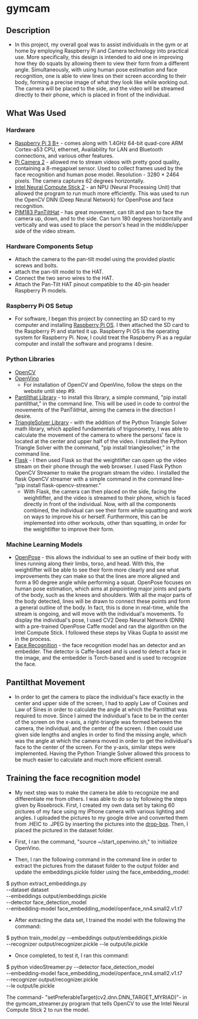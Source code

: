 # gymcam
## Description
-  In this project, my overall goal was to assist individuals in the gym or at home by employing Raspberry Pi and Camera technology into practical use. More specifically, this design is intended to aid one in improving how they do squats by allowing them to view their form from a different angle. Simultaneously, with using human pose estimation and face recognition, one is able to view lines on their screen according to their body, forming a precise image of what they look like while working out. The camera will be placed to the side, and the video will be streamed directly to their phone, which is placed in front of the individual.
## What Was Used
### Hardware
-  [Raspberry Pi 3 B+](https://www.raspberrypi.org/products/raspberry-pi-3-model-b-plus/) - comes along with 1.4GHz 64-bit quad-core ARM Cortex-a53 CPU, ethernet, Availability for LAN and Bluetooth connections, and various other features.
-  [Pi Camera 2](https://www.raspberrypi.org/products/camera-module-v2/) - allowed me to stream videos with pretty good quality, containing a 8-megapixel sensor. Used to collect frames used by the face recognition and human pose model. Resolution - 3280 × 2464 pixels. The camera captures 62 degrees horizontally. 
-  [Intel Neural Compute Stick 2](https://store.intelrealsense.com/buy-intel-neural-compute-stick-2.html?cid=sem&source=sa360&campid=2019_q3_egi_us_ntgrs_nach_revs_text-link_brand_bmm_desk_realsense-shopping-ad_o-1lngr_google&ad_group=RealSense+Shopping+Ads&intel_term=PRODUCT_GROUP&sa360id=92700050119513690&gclid=Cj0KCQjw6ar4BRDnARIsAITGzlAEl_pPpmhuDqj5YzaGbwqQQt7DydVdqa9CFmBKrp84k-MuU5R5FC0aAoAQEALw_wcB&gclsrc=aw.ds) - an NPU (Neural Processing Unit) that allowed the program to run much more efficiently. This was used to run the OpenCV DNN (Deep Neural Network) for OpenPose and face recognition.
-  [PIM183 PanTiltHat](https://shop.pimoroni.com/products/pan-tilt-hat?variant=33704345034) - has great movement, can tilt and pan to face the camera up, down, and to the side. Can turn 180 degrees horizontally and vertically and was used to place the person's head in the middle/upper side of the video stream.
### Hardware Components Setup
-  Attach the camera to the pan-tilt model using the provided plastic screws and bolts.
-  attach the pan-tilt model to the HAT.
-  Connect the two servo wires to the HAT.
-  Attach the Pan-Tilt HAT pinout compatible to the 40-pin header Raspberry Pi models.
### Raspberry Pi OS Setup
-  For software, I began this project by connecting an SD card to my computer and installing [Raspberry Pi OS](https://www.raspberrypi.org/documentation/installation/installing-images/). I then attached the SD card to the Raspberry Pi and started it up. Raspberry Pi OS is the operating system for Raspberry Pi. Now, I could treat the Raspberry Pi as a regular computer and install the software and programs I desire.
### Python Libraries
-  [OpenCV](https://www.pyimagesearch.com/2019/04/08/openvino-opencv-and-movidius-ncs-on-the-raspberry-pi/)
-  [OpenVino](https://www.pyimagesearch.com/2019/04/08/openvino-opencv-and-movidius-ncs-on-the-raspberry-pi/)
     - For installation of OpenCV and OpenVino, follow the steps on the website until step #9.
-  [Pantilthat Library](https://pypi.org/project/pantilthat/) - to install this library, a simple command, "pip install pantilthat," in the command line. This will be used in code to control the movements of the PanTilitHat, aiming the camera in the direction I desire.
-  [TriangleSolver Library](https://pypi.org/project/trianglesolver/) -  with the addition of the Python Triangle Solver math library, which applied fundamentals of trigonometry, I was able to calculate the movement of the camera to where the persons' face is located at the center and upper half of the video. I installed the Python Triangle Solver with the command, "pip install trianglesolver," in the command line.
-  [Flask](https://pypi.org/project/flask-opencv-streamer/) - I then used Flask so that the weightlifter can open up the video stream on their phone through the web browser. I used Flask Python OpenCV Streamer to make the program stream the video. I installed the flask OpenCV streamer with a simple command in the command line- "pip install flask-opencv-streamer."
     - With Flask, the camera can then placed on the side, facing the weightlifter, and the video is streamed to their phone, which is faced directly in front of the individual. Now, with all the components combined, the individual can see their form while squatting and work on ways to improve his or herself. Furthermore, this can be implemented into other workouts, other than squatting, in order for the weightlifter to improve their form.
### Machine Learning Models
-  [OpenPose](https://www.learnopencv.com/deep-learning-based-human-pose-estimation-using-opencv-cpp-python/) - this allows the individual to see an outline of their body with lines running along their limbs, torso, and head. With this, the weightlifter will be able to see their form more clearly and see what improvements they can make so that the lines are more aligned and form a 90 degree angle while performing a squat. OpenPose focuses on human pose estimation, which aims at pinpointing major joints and parts of the body, such as the knees and shoulders. With all the major parts of the body detected, lines will be drawn to connect these points and form a general outline of the body. In fact, this is done in real-time, while the stream is ongoing, and will move with the individual's movements. To display the individual's pose, I used CV2 Deep Neural Network (DNN) with a pre-trained OpenPose Caffe model and ran the algorithm on the Intel Compute Stick. I followed these steps by Vikas Gupta to assist me in the process.
-  [Face Recognition](https://www.pyimagesearch.com/2020/01/06/raspberry-pi-and-movidius-ncs-face-recognition/) - the face recognition model has an detector and an embedder. The detector is Caffe-based and is used to detect a face in the image, and the embedder is Torch-based and is used to recognize the face.
## Pantilthat Movement
-  In order to get the camera to place the individual's face exactly in the center and upper side of the screen, I had to apply Law of Cosines and Law of Sines in order to calculate the angle at which the Pantilthat was required to move. Since I aimed the individual's face to be in the center of the screen on the x-axis, a right-triangle was formed between the camera, the individual, and the center of the screen. I then could use given side lengths and angles in order to find the missing angle, which was the angle at which the camera moved in order to get the individual's face to the center of the screen. For the y-axis, similar steps were implemented. Having the Python Triangle Solver allowed this process to be much easier to calculate and much more efficient overall.
## Training the face recognition model
-  My next step was to make the camera be able to recognize me and differentiate me from others. I was able to do so by following the steps given by Rosebrock. First, I created my own data set by taking 60 pictures of my face using my iPhone camera with various lighting and angles. I uploaded the pictures to my google drive and converted them from .HEIC to .JPEG by inserting the pictures into the [drop-box](https://freetoolonline.com/heic-to-jpg.html). Then, I placed the pictured in the dataset folder.

-  First, I ran the command, "source ~/start_openvino.sh," to initialize OpenVino.
-  Then, I ran the following command in the command line in order to extract the pictures from the dataset folder to the output folder and update the embeddings.pickle folder using the face_embedding_model: 

$ python extract_embeddings.py \
--dataset dataset \
--embeddings output/embeddings.pickle \
--detector face_detection_model \
--embedding-model face_embedding_model/openface_nn4.small2.v1.t7

-  After extracting the data set, I trained the model with the following the command:

$ python train_model.py --embeddings output/embeddings.pickle \
--recognizer output/recognizer.pickle --le output/le.pickle

-  Once completed, to test it, I ran this command:

$ python videoStreamer.py --detector face_detection_model \
--embedding-model face_embedding_model/openface_nn4.small2.v1.t7 \
--recognizer output/recognizer.pickle \
--le output/le.pickle

The command- "setPreferableTarget(cv2.dnn.DNN_TARGET_MYRIAD)"- in the gymcam_streamer.py program that tells OpenCV to use the Intel Neural Compute Stick 2 to run the model.
